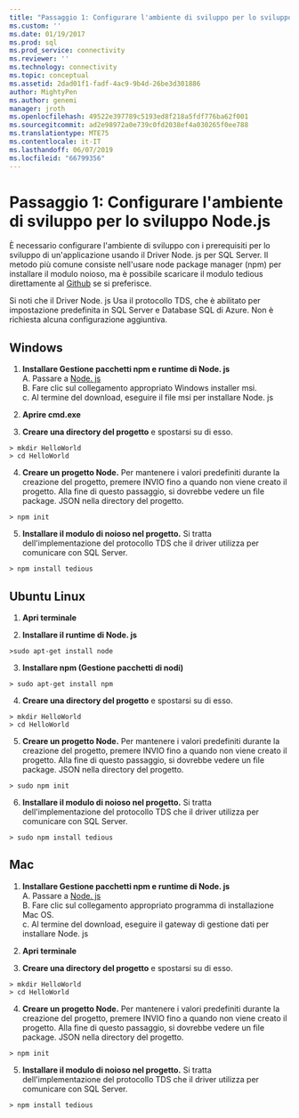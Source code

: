 ```yaml
---
title: "Passaggio 1: Configurare l'ambiente di sviluppo per lo sviluppo Node.js | Microsoft Docs"
ms.custom: ''
ms.date: 01/19/2017
ms.prod: sql
ms.prod_service: connectivity
ms.reviewer: ''
ms.technology: connectivity
ms.topic: conceptual
ms.assetid: 2dad01f1-fadf-4ac9-9b4d-26be3d301886
author: MightyPen
ms.author: genemi
manager: jroth
ms.openlocfilehash: 49522e397789c5193ed8f218a5fdf776ba62f001
ms.sourcegitcommit: ad2e98972a0e739c0fd2038ef4a030265f0ee788
ms.translationtype: MTE75
ms.contentlocale: it-IT
ms.lasthandoff: 06/07/2019
ms.locfileid: "66799356"
---
```

# <a name="step-1--configure-development-environment-for-nodejs-development"></a>Passaggio 1: Configurare l'ambiente di sviluppo per lo sviluppo Node.js
È necessario configurare l'ambiente di sviluppo con i prerequisiti per lo sviluppo di un'applicazione usando il Driver Node. js per SQL Server.  Il metodo più comune consiste nell'usare node package manager (npm) per installare il modulo noioso, ma è possibile scaricare il modulo tedious direttamente al [Github](https://github.com/pekim/tedious) se si preferisce.  
  
Si noti che il Driver Node. js Usa il protocollo TDS, che è abilitato per impostazione predefinita in SQL Server e Database SQL di Azure.  Non è richiesta alcuna configurazione aggiuntiva.  
  
## <a name="windows"></a>Windows  
  
1. **Installare Gestione pacchetti npm e runtime di Node. js**  
A. Passare a [Node. js](https://nodejs.org/en/download/)  
B. Fare clic sul collegamento appropriato Windows installer msi.   
c. Al termine del download, eseguire il file msi per installare Node. js  
  
2. **Aprire cmd.exe**  
  
3. **Creare una directory del progetto** e spostarsi su di esso.    
```  
> mkdir HelloWorld  
> cd HelloWorld  
```  
4. **Creare un progetto Node.**  Per mantenere i valori predefiniti durante la creazione del progetto, premere INVIO fino a quando non viene creato il progetto. Alla fine di questo passaggio, si dovrebbe vedere un file package. JSON nella directory del progetto.  
```  
> npm init  
```  
  
5. **Installare il modulo di noioso nel progetto.**  Si tratta dell'implementazione del protocollo TDS che il driver utilizza per comunicare con SQL Server.  
```  
> npm install tedious  
```  
  
## <a name="ubuntu-linux"></a>Ubuntu Linux  
  
1.  **Apri terminale**  
  
2. **Installare il runtime di Node. js**  
```  
>sudo apt-get install node  
```  
3. **Installare npm (Gestione pacchetti di nodi)**  
```  
> sudo apt-get install npm  
```  
4. **Creare una directory del progetto** e spostarsi su di esso.    
```  
> mkdir HelloWorld  
> cd HelloWorld  
```  
  
5. **Creare un progetto Node.**  Per mantenere i valori predefiniti durante la creazione del progetto, premere INVIO fino a quando non viene creato il progetto. Alla fine di questo passaggio, si dovrebbe vedere un file package. JSON nella directory del progetto.  
```  
> sudo npm init  
```  
  
6. **Installare il modulo di noioso nel progetto.**  Si tratta dell'implementazione del protocollo TDS che il driver utilizza per comunicare con SQL Server.  
```  
> sudo npm install tedious  
```  
  
## <a name="mac"></a>Mac  
  
1. **Installare Gestione pacchetti npm e runtime di Node. js**  
A. Passare a [Node. js](https://nodejs.org/en/download/)  
B. Fare clic sul collegamento appropriato programma di installazione Mac OS.  
c. Al termine del download, eseguire il gateway di gestione dati per installare Node. js  
  
2. **Apri terminale**  
  
3. **Creare una directory del progetto** e spostarsi su di esso.    
```  
> mkdir HelloWorld  
> cd HelloWorld  
```  
  
4. **Creare un progetto Node.**  Per mantenere i valori predefiniti durante la creazione del progetto, premere INVIO fino a quando non viene creato il progetto. Alla fine di questo passaggio, si dovrebbe vedere un file package. JSON nella directory del progetto.  
```  
> npm init  
```  
  
5. **Installare il modulo di noioso nel progetto.**  Si tratta dell'implementazione del protocollo TDS che il driver utilizza per comunicare con SQL Server.  
```  
> npm install tedious  
```  
  
